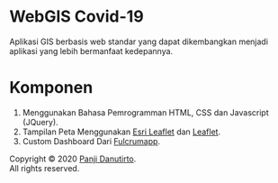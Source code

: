 # WebGIS Covid-19
Aplikasi GIS berbasis web standar yang dapat dikembangkan menjadi aplikasi yang lebih bermanfaat kedepannya.

# Komponen 
1. Menggunakan Bahasa Pemrogramman HTML, CSS dan Javascript (JQuery).
2. Tampilan Peta Menggunakan [Esri Leaflet](https://esri.github.io/esri-leaflet/) dan [Leaflet](https://leafletjs.com/).
3. Custom Dashboard Dari [Fulcrumapp](https://github.com/fulcrumapp).

Copyright © 2020 [Panji Danutirto](https://api.whatsapp.com/send?phone=628973771555).<br>
All rights reserved.<br><br>

